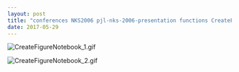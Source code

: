 ```yaml
---
layout: post
title: "conferences NKS2006 pjl-nks-2006-presentation functions CreateFigureNotebook.nb"
date: 2017-05-29
---
```


![CreateFigureNotebook_1.gif](../../../assets/2017/05/29/CreateFigureNotebook-500px/CreateFigureNotebook_1.gif)

![CreateFigureNotebook_2.gif](../../../assets/2017/05/29/CreateFigureNotebook-500px/CreateFigureNotebook_2.gif)

